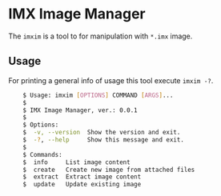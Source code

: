 IMX Image Manager
=================

The `imxim` is a tool to for manipulation with `*.imx` image.

Usage
-----

For printing a general info of usage this tool execute `imxim -?`.

```sh
    $ Usage: imxim [OPTIONS] COMMAND [ARGS]...
    $
    $ IMX Image Manager, ver.: 0.0.1
    $
    $ Options:
    $  -v, --version  Show the version and exit.
    $  -?, --help     Show this message and exit.
    $
    $ Commands:
    $  info     List image content
    $  create   Create new image from attached files
    $  extract  Extract image content
    $  update   Update existing image
```

